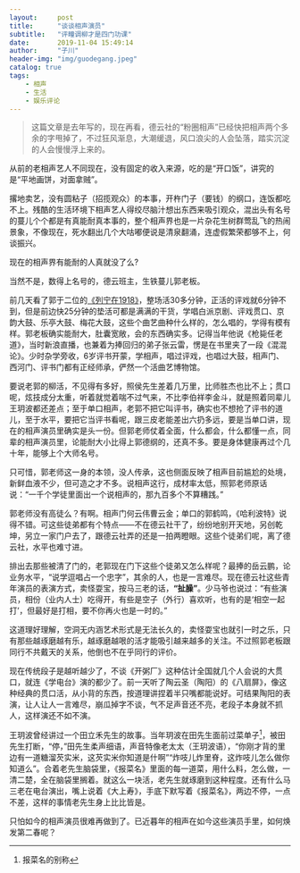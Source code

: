 ```yaml
---
layout:     post
title:      "谈谈相声演员"
subtitle:   "评疃调柳才是四门功课"
date:       2019-11-04 15:49:14
author:     "子川"
header-img: "img/guodegang.jpeg"
catalog: true
tags:
    - 相声
    - 生活
    - 娱乐评论
---
```

>这篇文章是去年写的，现在再看，德云社的“粉圈相声”已经快把相声两个多余的字甩掉了，不过狂风渐息，大潮缓退，风口浪尖的人会坠落，踏实沉淀的人会慢慢浮上来的。

从前的老相声艺人不同现在，没有固定的收入来源，吃的是“开口饭”，讲究的是“平地画饼，对面拿贼”。

撂地卖艺，没有圆粘子（招揽观众）的本事，开杵门子（要钱）的纲口，连饭都吃不上。残酷的生活环境下相声艺人得绞尽脑汁想出东西来吸引观众，混出头有名号的蔓儿个个都是有真能耐真本事的，整个相声界也是一片杂花生树群莺乱飞的热闹景象，不像现在，死水翻出几个大咕嘟便说是清泉翻涌，连虚假繁荣都够不上，何谈振兴。

现在的相声界有能耐的人真就没了么?

当然不是，数得上名号的，德云班主，生铁蔓儿郭老板。

前几天看了郭于二位的[《列宁在1918》](https://www.bilibili.com/video/av198500)，整场活30多分钟，正活的评戏就6分钟不到，但是前边快25分钟的垫活可都是满满的干货，学唱白派京剧、评戏贯口、京韵大鼓、乐亭大鼓、梅花大鼓，这些个曲艺曲种什么样的，怎么唱的，学得有模有样。郭老板确实能耐大，肚囊宽敞，会的东西确实多。记得当年他说《枪毙任老道》，当时新浪直播，也兼着为捧回归的弟子张云雷，愣是在书里夹了一段《混混论》。少时杂学旁收，6岁评书开蒙，学相声，唱过评戏，也唱过大鼓，相声门、西河门、评书门都有正经师承，俨然一个活曲艺博物馆。

要说老郭的柳活，不见得有多好，照侯先生差着几万里，比师胜杰也比不上；贯口呢，炫技成分太重，听着就觉着喘不过气来，不比李伯祥李金斗，就是照着同辈儿王玥波都还差点；至于单口相声，老郭不把它叫评书，确实也不想抢了评书的道儿，至于水平，要把它当评书看呢，跟三皮老能差出六扔多远，要是当单口讲，现在的相声演员里确实是头一份。但郭老师仗着全面，什么都会，什么都懂一点，同辈的相声演员里，论能耐大小比得上郭德纲的，还真不多。要是身体健康再过个几十年，能够上个大师名号。

只可惜，郭老师这一身的本领，没人传承，这也侧面反映了相声目前尴尬的处境，新鲜血液不少，但可造之才不多。说相声这行，成材率太低，照郭老师原话说：“一千个学徒里面出一个说相声的，那九百多个不算糟践。”

郭老师没有高徒么？有啊。相声门何云伟曹云金；单口的郭鹤鸣，《哈利波特》说得不错。可这些徒弟都有个特点——不在德云社干了，纷纷地别开天地，另创乾坤，另立一家门户去了，跟德云社弄的还是一拍两瞪眼。这些个徒弟们呢，离了德云社，水平也难寸进。

排出去那些被清了门的，老郭现在门下这些个徒弟又怎么样呢？最捧的岳云鹏，论业务水平，“说学逗唱占一个忠字”，其余的人，也是一言难尽。现在德云社这些青年演员的表演方式，卖怪耍宝，按马三老的话，**“扯臊”**。少马爷也说过：“有些演员，相份（业内人士）吃得开，有些是空子（外行）喜欢听，也有的是‘相空一起打’，但最好是打相，要不你再火也是一时的。”

这道理好理解，空洞无内涵艺术形式是无法长久的，卖怪耍宝也就引一时之乐，只有那些越琢磨越有乐，越琢磨越哏的活才能吸引越来越多的关注。不过照郭老板跟同行不共戴天的关系，他倒也不在乎同行的评价。

现在传统段子是越听越少了，不谈《开粥厂》这种估计全国就几个人会说的大贯口，就连《学电台》演的都少了。前一天听了陶云圣（陶阳）的《八扇屏》，像这种经典的贯口活，从小背的东西，按道理讲捏着半只嘴都能说好。可结果陶阳的表演，让人让人一言难尽，崩瓜掉字不谈，气不足声音还不亮，老段子本身就不抓人，这样演还不如不演。

王玥波曾经讲过一个田立禾先生的故事。当年玥波在田先生面前过菜单子[^1]，被田先生打断，“停，”田先生柔声细语，声音特像老太太（王玥波语），“你刚才背的里边有一道糖溜芡实米，这芡实米你知道是什啊”“炸吱儿炸里脊，这炸吱儿怎么做你知道么”。合着老先生脑袋里，《报菜名》里面的每一道菜，用什么料，怎么做，一清二楚，全在脑袋里搁着。就这么一块活，老先生就琢磨到这种程度。还有什么马三老在电台演出，嘴上说着《大上寿》，手底下默写着《报菜名》，两边不停，一点不差，这样的事情老先生身上比比皆是。

只怕如今的相声演员很难再做到了。已近暮年的相声在如今这些演员手里，如何焕发第二春呢？

[^1]:报菜名的别称
